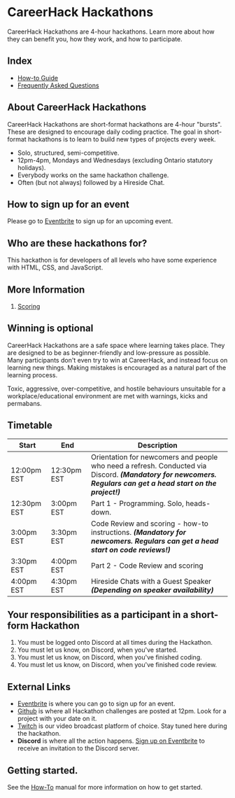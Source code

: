 # CareerHack Hackathons

<div class="page-header">
   CareerHack Hackathons are 4-hour hackathons. Learn more about how they can benefit you, how they work, and how to participate.
</div>

## Index

* [How-to Guide](careerhack-hackathons/how-to)
* [Frequently Asked Questions](careerhack-hackathons/frequently-asked-questions)

## About CareerHack Hackathons

CareerHack Hackathons are short-format hackathons are 4-hour "bursts". These are designed to encourage daily coding practice. The goal in short-format hackathons is to learn to build new types of projects every week.

* Solo, structured, semi-competitive.
* 12pm-4pm, Mondays and Wednesdays (excluding Ontario statutory holidays).
* Everybody works on the same hackathon challenge.
* Often (but not always) followed by a Hireside Chat.

## How to sign up for an event

Please go to [Eventbrite] to sign up for an upcoming event.

## Who are these hackathons for?

This hackathon is for developers of all levels who have some experience with HTML, CSS, and JavaScript.

## More Information

1. [Scoring]

## Winning is optional

CareerHack Hackathons are a safe space where learning takes place. They are designed to be as beginner-friendly and low-pressure as possible. Many participants don't even try to win at CareerHack, and instead focus on learning new things. Making mistakes is encouraged as a natural part of the learning process.

Toxic, aggressive, over-competitive, and hostile behaviours unsuitable for a workplace/educational environment are met with warnings, kicks and permabans.

## Timetable

| Start | End  | Description |
|-------|------|-------------|
| 12:00pm EST  | 12:30pm EST | Orientation for newcomers and people who need a refresh. Conducted via Discord. **_(Mandatory for newcomers. Regulars can get a head start on the project!)_** |
| 12:30pm EST  | 3:00pm EST | Part 1 - Programming. Solo, heads-down. |
| 3:00pm EST  | 3:30pm EST | Code Review and scoring - how-to instructions. **_(Mandatory for newcomers. Regulars can get a head start on code reviews!)_** |
| 3:30pm EST  | 4:00pm EST | Part 2 - Code Review and scoring |
| 4:00pm EST  | 4:30pm EST | Hireside Chats with a Guest Speaker **_(Depending on speaker availability)_** |


## Your responsibilities as a participant in a short-form Hackathon

1. You must be logged onto Discord at all times during the Hackathon.
1. You must let us know, on Discord, when you've started.
1. You must let us know, on Discord, when you've finished coding.
1. You must let us know, on Discord, when you've finished code review.

## External Links

* [Eventbrite] is where you can go to sign up for an event.
* [Github] is where all Hackathon challenges are posted at 12pm. Look for a project with your date on it.
* [Twitch] is our video broadcast platform of choice. Stay tuned here during the hackathon.
* **Discord** is where all the action happens.  [Sign up on Eventbrite](https://www.eventbrite.com/d/online/mintbean/) to receive an invitation to the Discord server.

## Getting started.

See the [How-To]('/guidebook/how-to) manual for more information on how to get started.

[Eventbrite]: https://www.eventbrite.com/d/online/mintbean/
[Github]: https://github.com/MintbeanHackathons
[Scoring]: hackathon-workflows/scoring
[Twitch]: https://www.twitch.tv/mintbeancareerhack/